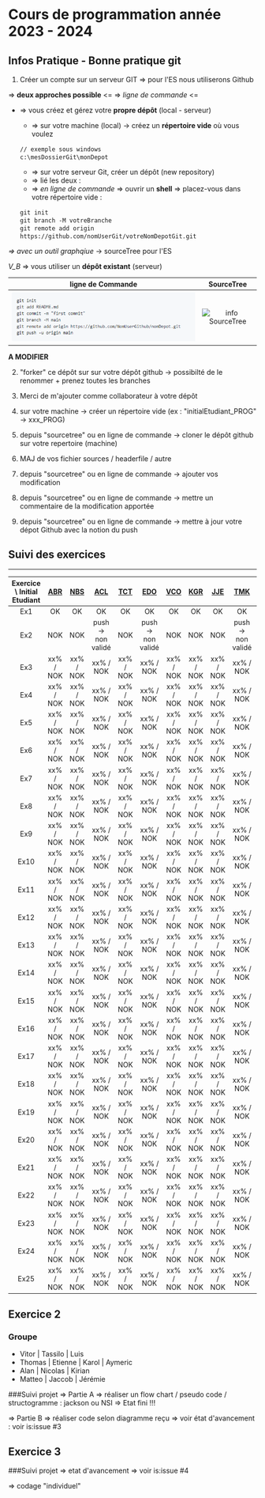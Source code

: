# Cours de programmation année 2023 - 2024 
## Infos Pratique - Bonne pratique git

1. Créer un compte sur un serveur GIT => pour l'ES nous utiliserons <span sytle="color: #FF0000">Github</span>
	
=> **deux approches possible** <= 
=> *ligne de commande* <= 
* => vous créez et gérez votre **propre dépôt** (local - serveur)
 
	* => sur votre machine (local) -> créez un **répertoire vide** où vous voulez
	```
	// exemple sous windows 
	c:\mesDossierGit\monDepot 
	```
	* => sur votre serveur Git, créer un dépôt (new repository) 
	* => lié les deux :  
	* => *en ligne de commande* => ouvrir un **shell** => placez-vous dans votre répertoire vide :  
		
	```
	git init
	git branch -M votreBranche
	git remote add origin https://github.com/nomUserGit/votreNomDepotGit.git
	```

*=> avec un outil graphqiue* -> sourceTree pour l'ES 
	

*V_B* => vous utiliser un **dépôt existant** (serveur) 


| **ligne de Commande**  | **SourceTree**  |
|:---:|:---:| 
| ![cmd Git](/doc/cmdGitBasic.PNG) | ![info SourceTree]() | 
  
	

**A MODIFIER**  	

2. "forker" ce dépôt sur sur votre dépôt github -> possibilté de le renommer + prenez toutes les branches
3. Merci de m'ajouter comme collaborateur à votre dépôt  
3. sur votre machine -> créer un répertoire vide (ex : "initialEtudiant_PROG" -> xxx_PROG) 
4. depuis "sourcetree" ou en ligne de commande -> cloner le dépôt github sur votre repertoire (machine) 

5. MAJ de vos fichier sources / headerfile / autre 
6. depuis "sourcetree" ou en ligne de commande -> ajouter vos modification 
7. depuis "sourcetree" ou en ligne de commande -> mettre un commentaire de la modification apportée  
8. depuis "sourcetree" ou en ligne de commande -> mettre à jour votre dépot Github avec la notion du push  

## Suivi des exercices 
---

| Exercice \ Initial Etudiant | **[ABR](https://github.com/AlanBadertscher)** | **[NBS](https://github.com/NicolasBessson)** | **[ACL](https://github.com/Sweedy3960)** | **[TCT](https://github.com/Tass1l0)** | **[EDO](https://github.com/etideoliveira)** | **[VCO](https://github.com/kediven)** | **[KGR](https://github.com/Kazanaris)** | **[JJE](https://github.com/SwissMaverick)** | **[TMK](https://github.com/ThomasMlynek)** | **[LPI](https://github.com/luisalexanderP)** | **[MSI](https://github.com/MatteoStefanelli)** | **[KSA](https://github.com/Isand159)** | **[JBN](https://github.com/blitshteynjacobES)** |
|:---:|:---:|:---:|:---:|:---:|:---:|:---:|:---:|:---:|:---:|:---:|:---:|:---:|:---:|
| Ex1 | OK | OK| OK | OK | OK | OK | OK | OK | OK | OK | OK | OK | OK | 
| Ex2 | NOK | NOK | push -> non validé | NOK | push -> non validé | NOK | NOK | NOK | push -> non validé | NOK | NOK | push -> non validé | NOK | 
| Ex3 | xx% / NOK |xx% / NOK|xx% / NOK|xx% / NOK|xx% / NOK|xx% / NOK|xx% / NOK|xx% / NOK|xx% / NOK|xx% / NOK|xx% / NOK|xx% / NOK|xx% / NOK| 
| Ex4 | xx% / NOK |xx% / NOK|xx% / NOK|xx% / NOK|xx% / NOK|xx% / NOK|xx% / NOK|xx% / NOK|xx% / NOK|xx% / NOK|xx% / NOK|xx% / NOK|xx% / NOK| 
| Ex5 | xx% / NOK |xx% / NOK|xx% / NOK|xx% / NOK|xx% / NOK|xx% / NOK|xx% / NOK|xx% / NOK|xx% / NOK|xx% / NOK|xx% / NOK|xx% / NOK|xx% / NOK| 
| Ex6 | xx% / NOK |xx% / NOK|xx% / NOK|xx% / NOK|xx% / NOK|xx% / NOK|xx% / NOK|xx% / NOK|xx% / NOK|xx% / NOK|xx% / NOK|xx% / NOK|xx% / NOK| 
| Ex7 | xx% / NOK |xx% / NOK|xx% / NOK|xx% / NOK|xx% / NOK|xx% / NOK|xx% / NOK|xx% / NOK|xx% / NOK|xx% / NOK|xx% / NOK|xx% / NOK|xx% / NOK| 
| Ex8 | xx% / NOK |xx% / NOK|xx% / NOK|xx% / NOK|xx% / NOK|xx% / NOK|xx% / NOK|xx% / NOK|xx% / NOK|xx% / NOK|xx% / NOK|xx% / NOK|xx% / NOK| 
| Ex9 | xx% / NOK |xx% / NOK|xx% / NOK|xx% / NOK|xx% / NOK|xx% / NOK|xx% / NOK|xx% / NOK|xx% / NOK|xx% / NOK|xx% / NOK|xx% / NOK|xx% / NOK| 
| Ex10 | xx% / NOK |xx% / NOK|xx% / NOK|xx% / NOK|xx% / NOK|xx% / NOK|xx% / NOK|xx% / NOK|xx% / NOK|xx% / NOK|xx% / NOK|xx% / NOK|xx% / NOK| 
| Ex11 | xx% / NOK |xx% / NOK|xx% / NOK|xx% / NOK|xx% / NOK|xx% / NOK|xx% / NOK|xx% / NOK|xx% / NOK|xx% / NOK|xx% / NOK|xx% / NOK|xx% / NOK| 
| Ex12 | xx% / NOK |xx% / NOK|xx% / NOK|xx% / NOK|xx% / NOK|xx% / NOK|xx% / NOK|xx% / NOK|xx% / NOK|xx% / NOK|xx% / NOK|xx% / NOK|xx% / NOK| 
| Ex13 | xx% / NOK |xx% / NOK|xx% / NOK|xx% / NOK|xx% / NOK|xx% / NOK|xx% / NOK|xx% / NOK|xx% / NOK|xx% / NOK|xx% / NOK|xx% / NOK|xx% / NOK| 
| Ex14 | xx% / NOK |xx% / NOK|xx% / NOK|xx% / NOK|xx% / NOK|xx% / NOK|xx% / NOK|xx% / NOK|xx% / NOK|xx% / NOK|xx% / NOK|xx% / NOK|xx% / NOK| 
| Ex15 | xx% / NOK |xx% / NOK|xx% / NOK|xx% / NOK|xx% / NOK|xx% / NOK|xx% / NOK|xx% / NOK|xx% / NOK|xx% / NOK|xx% / NOK|xx% / NOK|xx% / NOK| 
| Ex16 | xx% / NOK |xx% / NOK|xx% / NOK|xx% / NOK|xx% / NOK|xx% / NOK|xx% / NOK|xx% / NOK|xx% / NOK|xx% / NOK|xx% / NOK|xx% / NOK|xx% / NOK| 
| Ex17 | xx% / NOK |xx% / NOK|xx% / NOK|xx% / NOK|xx% / NOK|xx% / NOK|xx% / NOK|xx% / NOK|xx% / NOK|xx% / NOK|xx% / NOK|xx% / NOK|xx% / NOK| 
| Ex18 | xx% / NOK |xx% / NOK|xx% / NOK|xx% / NOK|xx% / NOK|xx% / NOK|xx% / NOK|xx% / NOK|xx% / NOK|xx% / NOK|xx% / NOK|xx% / NOK|xx% / NOK| 
| Ex19 | xx% / NOK |xx% / NOK|xx% / NOK|xx% / NOK|xx% / NOK|xx% / NOK|xx% / NOK|xx% / NOK|xx% / NOK|xx% / NOK|xx% / NOK|xx% / NOK|xx% / NOK| 
| Ex20 | xx% / NOK |xx% / NOK|xx% / NOK|xx% / NOK|xx% / NOK|xx% / NOK|xx% / NOK|xx% / NOK|xx% / NOK|xx% / NOK|xx% / NOK|xx% / NOK|xx% / NOK| 
| Ex21 | xx% / NOK |xx% / NOK|xx% / NOK|xx% / NOK|xx% / NOK|xx% / NOK|xx% / NOK|xx% / NOK|xx% / NOK|xx% / NOK|xx% / NOK|xx% / NOK|xx% / NOK| 
| Ex22 | xx% / NOK |xx% / NOK|xx% / NOK|xx% / NOK|xx% / NOK|xx% / NOK|xx% / NOK|xx% / NOK|xx% / NOK|xx% / NOK|xx% / NOK|xx% / NOK|xx% / NOK| 
| Ex23 | xx% / NOK |xx% / NOK|xx% / NOK|xx% / NOK|xx% / NOK|xx% / NOK|xx% / NOK|xx% / NOK|xx% / NOK|xx% / NOK|xx% / NOK|xx% / NOK|xx% / NOK| 
| Ex24 | xx% / NOK |xx% / NOK|xx% / NOK|xx% / NOK|xx% / NOK|xx% / NOK|xx% / NOK|xx% / NOK|xx% / NOK|xx% / NOK|xx% / NOK|xx% / NOK|xx% / NOK| 
| Ex25 | xx% / NOK |xx% / NOK|xx% / NOK|xx% / NOK|xx% / NOK|xx% / NOK|xx% / NOK|xx% / NOK|xx% / NOK|xx% / NOK|xx% / NOK|xx% / NOK|xx% / NOK| 

## Exercice 2
### Groupe
* Vitor | Tassilo | Luis 
* Thomas | Etienne | Karol | Aymeric 
* Alan | Nicolas | Kirian  
* Matteo | Jaccob | Jérémie   

###Suivi projet
=> Partie A => réaliser un flow chart / pseudo code / structogramme : jackson ou NSI => Etat fini !!!

=> Partie B => réaliser code selon diagramme reçu => voir état d'avancement : voir is:issue #3

## Exercice 3
###Suivi projet
=> etat d'avancement => voir is:issue #4

=> codage "individuel" 




